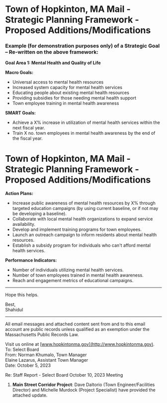 # Town of Hopkinton, MA Mail - Strategic Planning Framework - Proposed Additions/Modifications


### Example (for demonstration purposes only) of a Strategic Goal – Re-written on the above framework:

**Goal Area 1: Mental Health and Quality of Life**

**Macro Goals:**
- Universal access to mental health resources
- Increased system capacity for mental health services
- Educating people about existing mental health resources
- Providing subsidies for those needing mental health support
- Town employee training in mental health awareness

**SMART Goals:**
- Achieve a X% increase in utilization of mental health services within the next fiscal year.
- Train X no. town employees in mental health awareness by the end of the fiscal year.
# Town of Hopkinton, MA Mail - Strategic Planning Framework - Proposed Additions/Modifications

**Action Plans:**

- Increase public awareness of mental health resources by X% through targeted education campaigns (by using current baseline, or if not may be developing a baseline).
- Collaborate with local mental health organizations to expand service availability.
- Develop and implement training programs for town employees.
- Launch an outreach campaign to inform residents about mental health resources.
- Establish a subsidy program for individuals who can't afford mental health services.

**Performance Indicators:**

- Number of individuals utilizing mental health services.
- Number of town employees trained in mental health awareness.
- Reach and engagement metrics of educational campaigns.

---

Hope this helps.

Best,  
Shahidul

---

All email messages and attached content sent from and to this email account are public records unless qualified as an exemption under the Massachusetts Public Records Law.

Visit us online at [www.hopkintonma.gov](http://www.hopkintonma.gov).
To: Select Board  
From: Norman Khumalo, Town Manager  
Elaine Lazarus, Assistant Town Manager  
Date: October 5, 2023  

Re: Staff Report - Select Board October 10, 2023 Meeting  

1. **Main Street Corridor Project**: Dave Daltorio (Town Engineer/Facilities Director) and Michelle Murdock (Project Specialist) have provided the attached update.